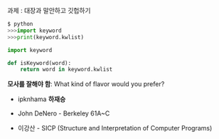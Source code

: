 과제 : 대장과 말안하고 깃헙하기



```python
$ python
>>>import keyword
>>>print(keyword.kwlist)
```

```python
import keyword

def isKeyword(word):
    return word in keyword.kwlist
```



**모사를 잘해야 함**: What kind of flavor would you prefer?

* ipknhama **하재승**

* John DeNero - Berkeley 61A~C
* 이강산 - SICP (Structure and Interpretation of Computer Programs)